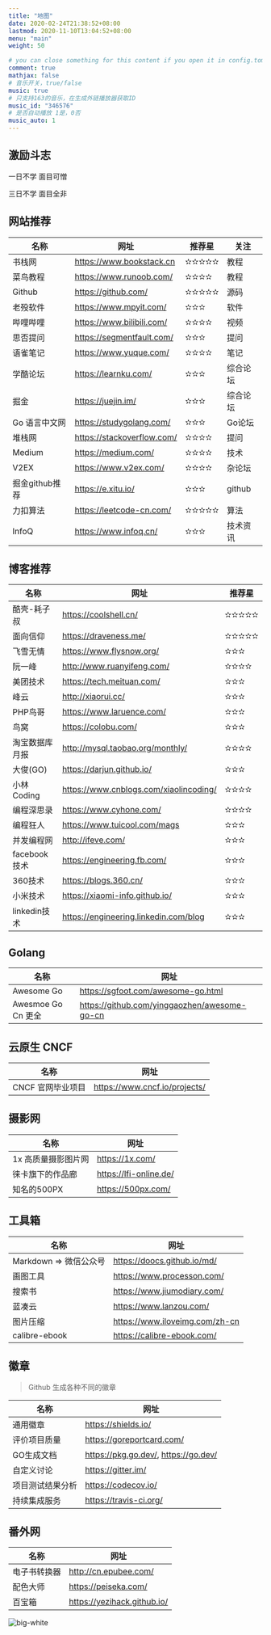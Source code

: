 ```yaml
---
title: "地图"
date: 2020-02-24T21:38:52+08:00
lastmod: 2020-11-10T13:04:52+08:00
menu: "main"
weight: 50

# you can close something for this content if you open it in config.toml.
comment: true
mathjax: false
# 音乐开关，true/false
music: true
# 只支持163的音乐，在生成外链播放器获取ID
music_id: "346576"
# 是否自动播放 1是，0否
music_auto: 1
---
```

## 激励斗志

一日不学 面目可憎

三日不学 面目全非

## 网站推荐

| 名称     | 网址                      | 推荐星 | 关注 |
| -------- | ------------------------- | ----------- | ----------- |
| 书栈网   | https://www.bookstack.cn  | ✫✫✫✫✫       | 教程  |
| 菜鸟教程 | https://www.runoob.com/   | ✫✫✫✫        | 教程      |
| Github   | https://github.com/       | ✫✫✫✫✫       | 源码   |
| 老殁软件 | https://www.mpyit.com/    | ✫✫✫         | 软件       |
| 哔哩哔哩 | https://www.bilibili.com/ | ✫✫✫✫        | 视频      |
|思否提问|https://segmentfault.com/|✫✫✫|提问|
|语雀笔记|https://www.yuque.com/|✫✫✫✫|笔记|
|学酷论坛|https://learnku.com/|✫✫✫|综合论坛|
|掘金|https://juejin.im/|✫✫✫|综合论坛|
|Go 语言中文网|https://studygolang.com/|✫✫✫|Go论坛|
|堆栈网|https://stackoverflow.com/|✫✫✫✫|提问|
|Medium|https://medium.com/|✫✫✫✫|技术|
|V2EX|https://www.v2ex.com/|✫✫✫✫|杂论坛|
|掘金github推荐|https://e.xitu.io/|✫✫✫|github|
|力扣算法|https://leetcode-cn.com/|✫✫✫✫✫|算法|
|InfoQ|https://www.infoq.cn/|✫✫✫|技术资讯|



## 博客推荐

| 名称           | 网址                                   | 推荐星 |
| -------------- | -------------------------------------- | ------ |
| 酷壳-耗子叔    | https://coolshell.cn/                  | ✫✫✫✫✫  |
| 面向信仰       | https://draveness.me/                  | ✫✫✫✫✫  |
| 飞雪无情       | https://www.flysnow.org/               | ✫✫✫    |
| 阮一峰         | http://www.ruanyifeng.com/             | ✫✫✫✫   |
| 美团技术       | https://tech.meituan.com/              | ✫✫✫    |
| 峰云           | http://xiaorui.cc/                     | ✫✫✫    |
| PHP鸟哥        | https://www.laruence.com/              | ✫✫✫    |
| 鸟窝           | https://colobu.com/                    | ✫✫✫    |
| 淘宝数据库月报 | http://mysql.taobao.org/monthly/       | ✫✫✫✫   |
| 大俊(GO)       | https://darjun.github.io/              | ✫✫✫    |
| 小林Coding     | https://www.cnblogs.com/xiaolincoding/ | ✫✫✫✫   |
| 编程深思录     | https://www.cyhone.com/                | ✫✫✫✫   |
| 编程狂人       | https://www.tuicool.com/mags           | ✫✫✫    |
| 并发编程网     | http://ifeve.com/                      | ✫✫✫    |
| facebook技术   | https://engineering.fb.com/            | ✫✫✫    |
| 360技术        | https://blogs.360.cn/                  | ✫✫✫    |
| 小米技术       | https://xiaomi-info.github.io/         | ✫✫✫    |
| linkedin技术   | https://engineering.linkedin.com/blog  | ✫✫✫    |

## Golang

| 名称                | 网址                   |
| ------------------- | ---------------------- |
| Awesome Go | https://sgfoot.com/awesome-go.html   |
| Awesmoe Go Cn 更全 | https://github.com/yinggaozhen/awesome-go-cn |

## 云原生 CNCF
| 名称                | 网址                   |
| ------------------- | ---------------------- |
| CNCF 官网毕业项目 | https://www.cncf.io/projects/   |



## 摄影网

| 名称                | 网址                   |
| ------------------- | ---------------------- |
| 1x 高质量摄影图片网 | https://1x.com/        |
| 徕卡旗下的作品廊    | https://lfi-online.de/ |
| 知名的500PX         | https://500px.com/     |

## 工具箱

| 名称 | 网址 |
| -------- | -------------------- |
|Markdown => 微信公众号|https://doocs.github.io/md/|
|画图工具|https://www.processon.com/|
|搜索书|https://www.jiumodiary.com/|
|蓝凑云|https://www.lanzou.com/|
|图片压缩|https://www.iloveimg.com/zh-cn|
|calibre-ebook|https://calibre-ebook.com/|

## 徽章

> Github 生成各种不同的徽章

| 名称 | 网址 |
| -------- | -------------------- |
|通用徽章|https://shields.io/|
|评价项目质量|https://goreportcard.com/|
|GO生成文档| https://pkg.go.dev/, https://go.dev/|
|自定义讨论|https://gitter.im/|
|项目测试结果分析| https://codecov.io/|
|持续集成服务|https://travis-ci.org/|

## 番外网

| 名称 | 网址 |
| -------- | -------------------- |
|电子书转换器|http://cn.epubee.com/|
| 配色大师 | https://peiseka.com/ |
| 百宝箱 | https://yezihack.github.io/ |

![big-white](https://img.sgfoot.com/b/20210122112114.png?imageslim)